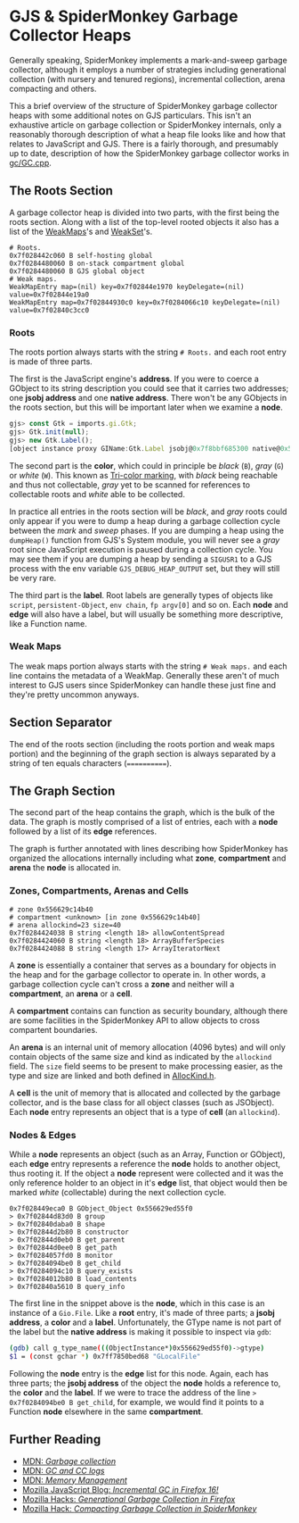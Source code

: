 # GJS & SpiderMonkey Garbage Collector Heaps

Generally speaking, SpiderMonkey implements a mark-and-sweep garbage collector,
although it employs a number of strategies including generational collection
(with nursery and tenured regions), incremental collection, arena compacting and
others.

This a brief overview of the structure of SpiderMonkey garbage collector heaps
with some additional notes on GJS particulars. This isn't an exhaustive article
on garbage collection or SpiderMonkey internals, only a reasonably thorough
description of what a heap file looks like and how that relates to JavaScript
and GJS. There is a fairly thorough, and presumably up to date, description of
how the SpiderMonkey garbage collector works in [gc/GC.cpp][gc-cpp].

## The Roots Section

A garbage collector heap is divided into two parts, with the first being the
roots section. Along with a list of the top-level rooted objects it also has a
list of the [WeakMaps][weakmap]'s and [WeakSet][weakset]'s.

```
# Roots.
0x7f028442c060 B self-hosting global
0x7f0284480060 B on-stack compartment global
0x7f0284480060 B GJS global object
# Weak maps.
WeakMapEntry map=(nil) key=0x7f02844e1970 keyDelegate=(nil) value=0x7f02844e19a0
WeakMapEntry map=0x7f02844930c0 key=0x7f0284066c10 keyDelegate=(nil) value=0x7f02840c3cc0
```

### Roots

The roots portion always starts with the string `# Roots.` and each root entry
is made of three parts.

The first is the JavaScript engine's **address**. If you were to coerce a
GObject to its string description you could see that it carries two addresses;
one **jsobj address** and one **native address**. There won't be any GObjects in
the roots section, but this will be important later when we examine a **node**.

```js
gjs> const Gtk = imports.gi.Gtk;
gjs> Gtk.init(null);
gjs> new Gtk.Label();
[object instance proxy GIName:Gtk.Label jsobj@0x7f8bbf685300 native@0x55ca3c97e3b0]
```

The second part is the **color**, which could in principle be *black* (`B`),
*gray* (`G`) or *white* (`W`). This known as [Tri-color marking][tricolor], with
*black* being reachable and thus not collectable, *gray* yet to be scanned for
references to collectable roots and *white* able to be collected.

In practice all entries in the roots section will be *black*, and *gray* roots
could only appear if you were to dump a heap during a garbage collection cycle
between the *mark* and *sweep* phases. If you are dumping a heap using the
`dumpHeap()` function from GJS's System module, you will never see a *gray* root
since JavaScript execution is paused during a collection cycle. You may see them
if you are dumping a heap by sending a `SIGUSR1` to a GJS process with the env
variable `GJS_DEBUG_HEAP_OUTPUT` set, but they will still be very rare.

The third part is the **label**. Root labels are generally types of objects like
`script`, `persistent-Object`, `env chain`, `fp argv[0]` and so on. Each
**node** and **edge** will also have a label, but will usually be something more
descriptive, like a Function name.

### Weak Maps

The weak maps portion always starts with the string `# Weak maps.` and each line
contains the metadata of a WeakMap. Generally these aren't of much interest to
GJS users since SpiderMonkey can handle these just fine and they're pretty
uncommon anyways.

## Section Separator

The end of the roots section (including the roots portion and weak maps portion)
and the beginning of the graph section is always separated by a string of ten
equals characters (`==========`).

## The Graph Section

The second part of the heap contains the graph, which is the bulk of the data.
The graph is mostly comprised of a list of entries, each with a **node**
followed by a list of its **edge** references.

The graph is further annotated with lines describing how SpiderMonkey has
organized the allocations internally including what **zone**, **compartment**
and **arena** the **node** is allocated in.

### Zones, Compartments, Arenas and Cells

```
# zone 0x556629c14b40
# compartment <unknown> [in zone 0x556629c14b40]
# arena allockind=23 size=40
0x7f0284424038 B string <length 18> allowContentSpread
0x7f0284424060 B string <length 18> ArrayBufferSpecies
0x7f0284424088 B string <length 17> ArrayIteratorNext
```

A **zone** is essentially a container that serves as a boundary for objects in
the heap and for the garbage collector to operate in. In other words, a garbage
collection cycle can't cross a **zone** and neither will a **compartment**, an
**arena** or a **cell**.

A **compartment** contains can function as security boundary, although there are
some facilities in the SpiderMonkey API to allow objects to cross compartent
boundaries.

An **arena** is an internal unit of memory allocation (4096 bytes) and will only
contain objects of the same size and kind as indicated by the `allockind` field.
The `size` field seems to be present to make processing easier, as the type and
size are linked and both defined in [AllocKind.h][allockind-h].

A **cell** is the unit of memory that is allocated and collected by the garbage
collector, and is the base class for all object classes (such as JSObject). Each
**node** entry represents an object that is a type of **cell** (an `allockind`).

### Nodes & Edges

While a **node** represents an object (such as an Array, Function or GObject),
each **edge** entry represents a reference the **node** holds to another object,
thus rooting it. If the object a **node** represent were collected and it was
the only reference holder to an object in it's **edge** list, that object would
then be marked *white* (collectable) during the next collection cycle.

```
0x7f028449eca0 B GObject_Object 0x556629ed55f0
> 0x7f02844d83d0 B group
> 0x7f02840daba0 B shape
> 0x7f02844d2b80 B constructor
> 0x7f02844d0eb0 B get_parent
> 0x7f02844d0ee0 B get_path
> 0x7f0284057fd0 B monitor
> 0x7f0284094be0 B get_child
> 0x7f0284094c10 B query_exists
> 0x7f0284012b80 B load_contents
> 0x7f02840a5610 B query_info
```

The first line in the snippet above is the **node**, which in this case is an
instance of a `Gio.File`. Like a **root** entry, it's made of three parts; a
**jsobj address**, a **color** and a **label**. Unfortunately, the GType name is
not part of the label but the **native address** is making it possible to
inspect via `gdb`:

```sh
(gdb) call g_type_name(((ObjectInstance*)0x556629ed55f0)->gtype)
$1 = (const gchar *) 0x7ff7850bed68 "GLocalFile"
```

Following the **node** entry is the **edge** list for this node. Again, each has
three parts; the **jsobj address** of the object the **node** holds a reference
to, the **color** and the **label**. If we were to trace the address of the
line `> 0x7f0284094be0 B get_child`, for example, we would find it points to a
Function **node** elsewhere in the same **compartment**.

## Further Reading

* [MDN: *Garbage collection*](https://developer.mozilla.org/docs/Mozilla/Projects/SpiderMonkey/Internals/Garbage_collection)
* [MDN: *GC and CC logs*](https://developer.mozilla.org/docs/Mozilla/Performance/GC_and_CC_logs)
* [MDN: *Memory Management*](https://developer.mozilla.org/docs/Web/JavaScript/Memory_Management)
* [Mozilla JavaScript Blog: *Incremental GC in Firefox 16!*](https://blog.mozilla.org/javascript/2012/08/28/incremental-gc-in-firefox-16/)
* [Mozilla Hacks: *Generational Garbage Collection in Firefox*](https://hacks.mozilla.org/2014/09/generational-garbage-collection-in-firefox/)
* [Mozilla Hack: *Compacting Garbage Collection in SpiderMonkey*](https://hacks.mozilla.org/2015/07/compacting-garbage-collection-in-spidermonkey/)

[allockind-h]: https://dxr.mozilla.org/mozilla-central/source/js/src/gc/AllocKind.h
[gc-cpp]: https://dxr.mozilla.org/mozilla-central/source/js/src/gc/GC.cpp
[tricolor]: https://en.wikipedia.org/wiki/Tracing_garbage_collection#Tri-color_marking
[weakmap]: https://developer.mozilla.org/docs/Web/JavaScript/Reference/Global_Objects/WeakMap
[weakset]: https://developer.mozilla.org/docs/Web/JavaScript/Reference/Global_Objects/WeakSet

